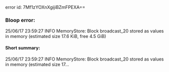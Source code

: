 error id: 7Mf1zYOXnXgijiBZmFPEXA==
### Bloop error:

25/06/17 23:59:27 INFO MemoryStore: Block broadcast_20 stored as values in memory (estimated size 17.6 KiB, free 4.5 GiB)
#### Short summary: 

25/06/17 23:59:27 INFO MemoryStore: Block broadcast_20 stored as values in memory (estimated size 17...